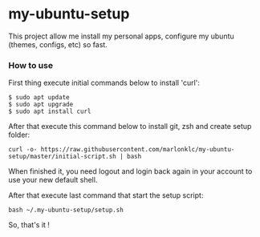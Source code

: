 # my-ubuntu-setup
This project allow me install my personal apps, configure my ubuntu (themes, configs, etc) so fast.

### How to use

First thing execute initial commands below to install 'curl':
```
$ sudo apt update
$ sudo apt upgrade
$ sudo apt install curl
```

After that execute this command below to install git, zsh and create setup folder:
```
curl -o- https://raw.githubusercontent.com/marlonklc/my-ubuntu-setup/master/initial-script.sh | bash
```

When finished it, you need logout and login back again in your account to use your new default shell.

After that execute last command that start the setup script:
```
bash ~/.my-ubuntu-setup/setup.sh
```

So, that's it !
